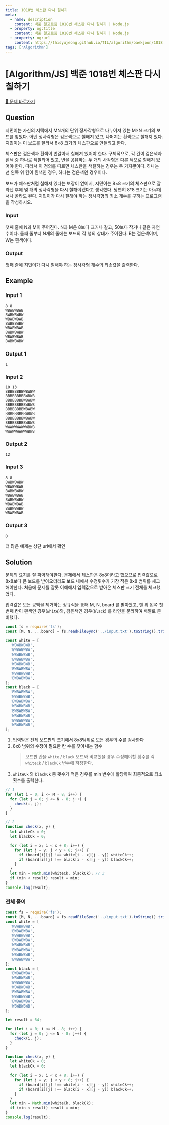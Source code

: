 ```yaml
---
title: 1018번 체스판 다시 칠하기
meta:
  - name: description
    content: 백준 알고르즘 1018번 체스판 다시 칠하기 | Node.js
  - property: og:title
    content: 백준 알고르즘 1018번 체스판 다시 칠하기 | Node.js
  - property: og:url
    content: https://thisyujeong.github.io/TIL/algorithm/baekjoon/1018.html
tags: ['Algorithm']
---
```


# [Algorithm/JS] 백준 1018번 체스판 다시 칠하기

[🔗 문제 바로가기](https://www.acmicpc.net/problem/1018)

## Question

지민이는 자신의 저택에서 MN개의 단위 정사각형으로 나누어져 있는 M×N 크기의 보드를 찾았다. 어떤 정사각형은 검은색으로 칠해져 있고, 나머지는 흰색으로 칠해져 있다. 지민이는 이 보드를 잘라서 8×8 크기의 체스판으로 만들려고 한다.

체스판은 검은색과 흰색이 번갈아서 칠해져 있어야 한다. 구체적으로, 각 칸이 검은색과 흰색 중 하나로 색칠되어 있고, 변을 공유하는 두 개의 사각형은 다른 색으로 칠해져 있어야 한다. 따라서 이 정의를 따르면 체스판을 색칠하는 경우는 두 가지뿐이다. 하나는 맨 왼쪽 위 칸이 흰색인 경우, 하나는 검은색인 경우이다.

보드가 체스판처럼 칠해져 있다는 보장이 없어서, 지민이는 8×8 크기의 체스판으로 잘라낸 후에 몇 개의 정사각형을 다시 칠해야겠다고 생각했다. 당연히 8\*8 크기는 아무데서나 골라도 된다. 지민이가 다시 칠해야 하는 정사각형의 최소 개수를 구하는 프로그램을 작성하시오.

### Input

첫째 줄에 N과 M이 주어진다. N과 M은 8보다 크거나 같고, 50보다 작거나 같은 자연수이다. 둘째 줄부터 N개의 줄에는 보드의 각 행의 상태가 주어진다. B는 검은색이며, W는 흰색이다.

### Output

첫째 줄에 지민이가 다시 칠해야 하는 정사각형 개수의 최솟값을 출력한다.

## Example

### Input 1

```
8 8
WBWBWBWB
BWBWBWBW
WBWBWBWB
BWBBBWBW
WBWBWBWB
BWBWBWBW
WBWBWBWB
BWBWBWBW
```

### Output 1

```
1
```

### Input 2

```
10 13
BBBBBBBBWBWBW
BBBBBBBBBWBWB
BBBBBBBBWBWBW
BBBBBBBBBWBWB
BBBBBBBBWBWBW
BBBBBBBBBWBWB
BBBBBBBBWBWBW
BBBBBBBBBWBWB
WWWWWWWWWWBWB
WWWWWWWWWWBWB
```

### Output 2

```
12
```

### Input 3

```
8 8
BWBWBWBW
WBWBWBWB
BWBWBWBW
WBWBWBWB
BWBWBWBW
WBWBWBWB
BWBWBWBW
WBWBWBWB
```

### Output 3

```
0
```

더 많은 예제는 상단 url에서 확인

## Solution

문제의 요지를 잘 파악해야한다. 문제에서 체스판은 8x8이라고 했으므로 입력값으로 8x8보다 큰 보드를 받아오더라도 보드 내에서 수정횟수가 가장 적은 8x8 범위를 체크해야한다. 처음에 문제를 잘못 이해해서 입력값으로 받아온 체스판 크기 전체를 체크했었다.

입력값은 모든 공백을 제거하는 정규식을 통해 M, N, board 를 받아왔고, 맨 위 왼쪽 첫번째 칸이 흰색인 경우(`white`)와, 검은색인 경우(`black`) 를 라인을 분리하여 배열로 준비했다.

```js
const fs = require('fs');
const [M, N, ...board] = fs.readFileSync('../input.txt').toString().trim().split(/\s+/);

const white = [
  'WBWBWBWB',
  'BWBWBWBW',
  'WBWBWBWB',
  'BWBWBWBW',
  'WBWBWBWB',
  'BWBWBWBW',
  'WBWBWBWB',
  'BWBWBWBW',
];
const black = [
  'BWBWBWBW',
  'WBWBWBWB',
  'BWBWBWBW',
  'WBWBWBWB',
  'BWBWBWBW',
  'WBWBWBWB',
  'BWBWBWBW',
  'WBWBWBWB',
];
```

1. 입력받은 전체 보드판의 크기에서 8x8범위로 모든 경우의 수를 검사한다
2. 8x8 범위의 수정이 필요한 칸 수를 찾아내는 함수
   > 보드판 칸을 `white` / `black` 보드와 비교했을 경우 수정해야할 횟수를 각 `whiteCk` / `blackCk` 변수에 저장한다.
3. `whiteCk` 와 `blackCk` 중 횟수가 적은 경우를 min 변수에 할당하여 최종적으로 최소 횟수를 출력한다.

```js
// 1
for (let i = 0; i <= M - 8; i++) {
  for (let j = 0; j <= N - 8; j++) {
    check(i, j);
  }
}

// 2
function check(x, y) {
  let whiteCk = 0;
  let blackCk = 0;

  for (let i = x; i < x + 8; i++) {
    for (let j = y; j < y + 8; j++) {
      if (board[i][j] !== white[i - x][j - y]) whiteCk++;
      if (board[i][j] !== black[i - x][j - y]) blackCk++;
    }
  }
  let min = Math.min(whiteCk, blackCk); // 3
  if (min < result) result = min;
}
console.log(result);
```

### 전체 풀이

```js
const fs = require('fs');
const [M, N, ...board] = fs.readFileSync('../input.txt').toString().trim().split(/\s+/);
const white = [
  'WBWBWBWB',
  'BWBWBWBW',
  'WBWBWBWB',
  'BWBWBWBW',
  'WBWBWBWB',
  'BWBWBWBW',
  'WBWBWBWB',
  'BWBWBWBW',
];
const black = [
  'BWBWBWBW',
  'WBWBWBWB',
  'BWBWBWBW',
  'WBWBWBWB',
  'BWBWBWBW',
  'WBWBWBWB',
  'BWBWBWBW',
  'WBWBWBWB',
];

let result = 64;

for (let i = 0; i <= M - 8; i++) {
  for (let j = 0; j <= N - 8; j++) {
    check(i, j);
  }
}

function check(x, y) {
  let whiteCk = 0;
  let blackCk = 0;

  for (let i = x; i < x + 8; i++) {
    for (let j = y; j < y + 8; j++) {
      if (board[i][j] !== white[i - x][j - y]) whiteCk++;
      if (board[i][j] !== black[i - x][j - y]) blackCk++;
    }
  }
  let min = Math.min(whiteCk, blackCk);
  if (min < result) result = min;
}
console.log(result);
```
